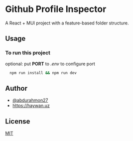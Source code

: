 
# Github Profile Inspector

A React + MUI project with a feature-based folder structure.

## Usage

### To run this project

optional: put **PORT** to *.env* to configure port

```bash
  npm run install && npm run dev
```


## Author

- [@abdurahmon27](https://www.github.com/abdurahmon27)
- https://haywan.uz


## License

[MIT](https://choosealicense.com/licenses/mit/)

